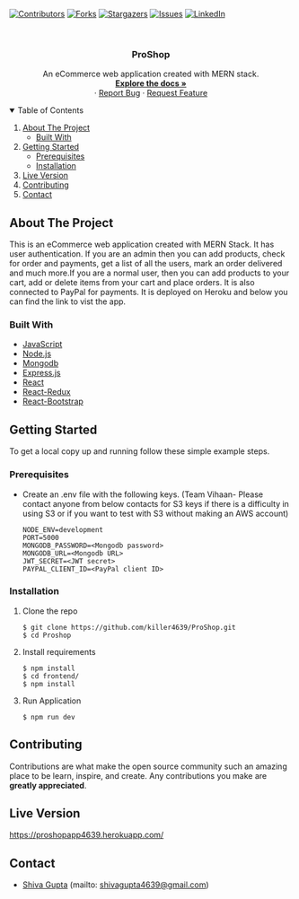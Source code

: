 <!-- PROJECT SHIELDS -->
<!--
*** I'm using markdown "reference style" links for readability.
*** Reference links are enclosed in brackets [ ] instead of parentheses ( ).
*** See the bottom of this document for the declaration of the reference variables
*** for contributors-url, forks-url, etc. This is an optional, concise syntax you may use.
*** https://www.markdownguide.org/basic-syntax/#reference-style-links
-->

[![Contributors][contributors-shield]][contributors-url]
[![Forks][forks-shield]][forks-url]
[![Stargazers][stars-shield]][stars-url]
[![Issues][issues-shield]][issues-url]
[![LinkedIn][linkedin-shield]][linkedin-url]

<!-- PROJECT LOGO -->
<br />

<p align="center">


  <h3 align="center">ProShop</h3>

  <p align="center">
    An eCommerce web application created with MERN stack.
    <br />
    <a href="https://github.com/killer4639/ProShop"><strong>Explore the docs »</strong></a>
    <br />
    ·
    <a href="https://github.com/killer4639/ProShop/issues">Report Bug</a>
    ·
    <a href="https://github.com/killer4639/ProShop/issues">Request Feature</a>
  </p>
</p>

  
<!-- TABLE OF CONTENTS -->
<details open="open">
  <summary>Table of Contents</summary>
  <ol>
    <li>
      <a href="#about-the-project">About The Project</a>
      <ul>
        <li><a href="#built-with">Built With</a></li>
      </ul>
    </li>
    <li>
      <a href="#getting-started">Getting Started</a>
      <ul>
        <li><a href="#prerequisites">Prerequisites</a></li>
        <li><a href="#installation">Installation</a></li>
      </ul>
    </li>
    <li><a href="#live-version">Live Version</a></li>
    <li><a href="#contributing">Contributing</a></li>
    <li><a href="#contact">Contact</a></li>
  </ol>
</details>

<!-- ABOUT THE PROJECT -->

## About The Project

This is an eCommerce web application created with MERN Stack. It has user authentication. If you are an admin then you can add products, check for order and payments, get a list of all the users, mark an order delivered and much more.If you are a normal user, then you can add products to your cart, add or delete items from your cart and place orders. It is also connected to PayPal for payments. It is deployed on Heroku and below you can find the link to vist the app.  



### Built With

- [JavaScript](https://www.javascript.com/)
- [Node.js](https://nodejs.org/en/)
- [Mongodb](https://www.mongodb.com/2)
- [Express.js](https://expressjs.com/)
- [React](https://reactjs.org)
- [React-Redux](https://react-redux.js.org/)
- [React-Bootstrap](https://react-bootstrap.github.io/)

<!-- GETTING STARTED -->

## Getting Started

To get a local copy up and running follow these simple example steps.

### Prerequisites

- Create an .env file with the following keys. (Team Vihaan- Please contact anyone from below contacts for S3 keys if there is a difficulty in using S3 or if you want to test with S3 without making an AWS account) 

  ```
  NODE_ENV=development
  PORT=5000
  MONGODB_PASSWORD=<Mongodb password>
  MONGODB_URL=<Mongodb URL>
  JWT_SECRET=<JWT secret>
  PAYPAL_CLIENT_ID=<PayPal client ID>

  ```

### Installation

1. Clone the repo
   ```
   $ git clone https://github.com/killer4639/ProShop.git
   $ cd Proshop
   ```
2. Install requirements
   ```
   $ npm install
   $ cd frontend/
   $ npm install
   ```
3. Run Application

   ```
   $ npm run dev
   ```

<!-- CONTRIBUTING -->

## Contributing

Contributions are what make the open source community such an amazing place to be learn, inspire, and create. Any contributions you make are **greatly appreciated**.

## Live Version

<a href="https://proshopapp4639.herokuapp.com/">https://proshopapp4639.herokuapp.com/</a>

<!-- CONTACT -->

## Contact

- [Shiva Gupta](https://www.linkedin.com/in/shiva-gupta-1843b6170/) (mailto: shivagupta4639@gmail.com)

<!-- ACKNOWLEDGEMENTS -->

<!-- MARKDOWN LINKS & IMAGES -->
<!-- https://www.markdownguide.org/basic-syntax/#reference-style-links -->

[contributors-shield]: https://img.shields.io/github/contributors/killer4639/ProShop.svg?style=for-the-badge
[contributors-url]: https://github.com/killer4639/ProShop/graphs/contributors
[forks-shield]: https://img.shields.io/github/forks/killer4639/ProShop.svg?style=for-the-badge
[forks-url]: https://github.com/killer4639/ProShop/network/members
[stars-shield]: https://img.shields.io/github/stars/killer4639/ProShop.svg?style=for-the-badge
[stars-url]: https://github.com/killer4639/ProShop/stargazers
[issues-shield]: https://img.shields.io/github/issues/killer4639/ProShop.svg?style=for-the-badge
[issues-url]: https://github.com/killer4639/ProShop/issues
[license-shield]: https://img.shields.io/github/license/killer4639/ProShop.svg?style=for-the-badge
[license-url]: https://github.com/killer4639/ProShop/blob/master/LICENSE.txt
[linkedin-shield]: https://img.shields.io/badge/-LinkedIn-black.svg?style=for-the-badge&logo=linkedin&colorB=555
[linkedin-url]: https://www.linkedin.com/in/shiva-gupta-1843b6170/

